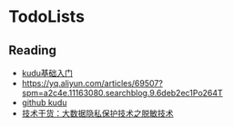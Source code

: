 # TodoLists

## Reading
- [kudu基础入门](https://www.cnblogs.com/starzy/p/10573508.html)
- https://yq.aliyun.com/articles/69507?spm=a2c4e.11163080.searchblog.9.6deb2ec1Po264T
- [github kudu](https://github.com/junneyang/xxhadoop)
- [技术干货：大数据隐私保护技术之脱敏技术](http://www.raincent.com/content-85-7916-1.html)
